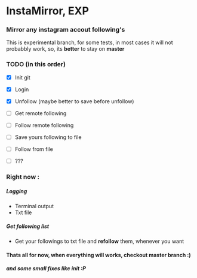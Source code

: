 # InstaMirror, EXP
### Mirror any instagram accout following's

This is experimental branch, for some tests, in most cases it will not probabbly work, so, its **better** to stay on **master** 

### TODO (in this order)
- [x] Init git
- [x] Login
- [x] Unfollow (maybe better to save before unfollow)
- [ ] Get remote following
- [ ] Follow remote following
- [ ] Save yours following to file
- [ ] Follow from file
- [ ] ???









### Right now :

##### Logging
- Terminal output
- Txt file

##### Get following list
- Get your followings to txt file and **refollow** them, whenever you want

#### Thats all for now, when everything will works, checkout master branch :)

##### and some small fixes like __init__ :P
